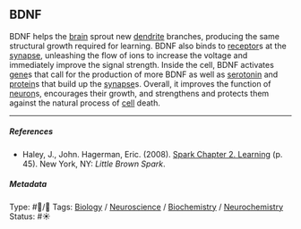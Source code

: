 ## BDNF

BDNF helps the [brain](Brain.md) sprout new [dendrite](Dendrite.md) branches, producing the same structural growth required for learning. BDNF also binds to [receptor](Receptor.md)s at the [synapse](Synapse.md), unleashing the flow of ions to increase the voltage and immediately improve the signal strength. Inside the cell, BDNF activates [gene]()s that call for the production of more BDNF as well as [serotonin](Serotonin.md) and [protein]()s that build up the [synapse](Synapse.md)s. Overall, it improves the function of [neuron](Neuron.md)s, encourages their growth, and strengthens and protects them against the natural process of [cell]() death.

---

##### References

* Haley, J., John. Hagerman, Eric. (2008). [Spark Chapter 2. Learning](Spark%20Chapter%202.%20Learning.md)  (p. 45). New York, NY: *Little Brown Spark*.

##### Metadata

Type: #🔵/🔵 
Tags: [Biology]() / [Neuroscience](Neuroscience.md) / [Biochemistry](Biochemistry.md) / [Neurochemistry](Neurochemistry.md) 
Status: #☀️ 

